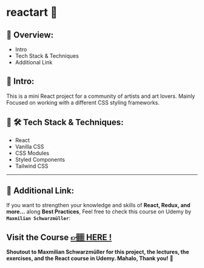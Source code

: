 # reactart 🎨

## 📣 Overview:

- Intro
- Tech Stack & Techniques
- Additional Link

## 🔎 Intro:

This is a mini React project for a community of artists and art lovers. Mainly Focused on working with a different CSS styling frameworks.

## 🧰 🛠️ Tech Stack & Techniques:

- React
- Vanilla CSS
- CSS Modules
- Styled Components
- Tailwind CSS

---

## 🔗 Additional Link:

If you want to strengthen your knowledge and skills of **React, Redux, and more...** along **Best Practices**, Feel free to check this course on Udemy by **`Maxmilian Schwarzmüller`**:

## Visit the Course [&#128073;&#127997; **HERE !**](https://www.udemy.com/course/react-the-complete-guide-incl-redux/)

**Shoutout to Maxmilian Schwarzmüller for this project, the lectures, the exercises, and the React course in Udemy. Mahalo, Thank you!** 🌺
